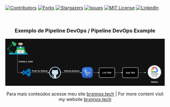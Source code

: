 [![Contributors][contributors-shield]][contributors-url]
[![Forks][forks-shield]][forks-url]
[![Stargazers][stars-shield]][stars-url]
[![Issues][issues-shield]][issues-url]
[![MIT License][license-shield]][license-url]
[![LinkedIn][linkedin-shield]][linkedin-url]

<br/>
<h3 align="center">Exemplo de Pipeline DevOps / Pipeline DevOps Example</h3>
<div align="center">
    <img src="/static/imgs/pipeline_devops.jpg" alt="Pipeline">
</div>

<p align="center">Para mais conteúdos acesse meu site <a href="https://www.example.com">brxnnox.tech</a> | For more content visit my website <a href="https://www.example.com">brxnnox.tech</a></p>

[contributors-shield]: https://img.shields.io/github/contributors/brunnox/devops_pipeline.svg?style=for-the-badge
[contributors-url]: https://github.com/brunnox/devops_pipeline/graphs/contributors
[forks-shield]: https://img.shields.io/github/forks/brunnox/devops_pipeline.svg?style=for-the-badge
[forks-url]: https://github.com/brunnox/devops_pipeline/network/members
[stars-shield]: https://img.shields.io/github/stars/brunnox/devops_pipeline.svg?style=for-the-badge
[stars-url]: https://github.com/brunnox/devops_pipeline/stargazers
[issues-shield]: https://img.shields.io/github/issues/brunnox/devops_pipeline.svg?style=for-the-badge
[issues-url]: https://github.com/brunnox/devops_pipeline/issues
[license-shield]: https://img.shields.io/github/license/brunnox/devops_pipeline.svg?style=for-the-badge
[license-url]: https://github.com/brunnox/devops_pipeline/blob/master/LICENSE
[linkedin-shield]: https://img.shields.io/badge/-LinkedIn-black.svg?style=for-the-badge&logo=linkedin&colorB=555
[linkedin-url]: https://linkedin.com/in/brunnox